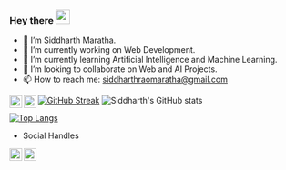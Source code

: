 <!-- Hi there 👋-->
### Hey there <img src="https://media.giphy.com/media/hvRJCLFzcasrR4ia7z/giphy.gif" width="25px">

- 👋 I’m Siddharth Maratha.
- 🔭 I’m currently working on Web Development.
- 🌱 I’m currently learning Artificial Intelligence and Machine Learning.
- 👯 I’m looking to collaborate on Web and AI Projects. 
- 📫 How to reach me: siddharthraomaratha@gmail.com 
<a href="https://www.linkedin.com/in/siddharth-maratha-390993194/">
  <img align="left" alt="Siddharth's LinkedIN" width="22px" src="https://raw.githubusercontent.com/peterthehan/peterthehan/master/assets/linkedin.svg" />
</a>

<a href="https://twitter.com/SiddharthhRao">
  <img align="left" alt="Siddharth Maratha | Twitter" width="22px" src="https://raw.githubusercontent.com/peterthehan/peterthehan/master/assets/twitter.svg" />
</a> 

<!--  ![Siddharth's GitHub stats](https://github-readme-stats.vercel.app/api?username=siddharthmaratha&theme=highcontrast&show_icons=true)  -->
[![GitHub Streak](https://github-readme-streak-stats.herokuapp.com/?user=siddharthmaratha&theme=neon-dark)](https://git.io/streak-stats)
![Siddharth's GitHub stats](https://github-readme-stats.vercel.app/api?username=siddharthmaratha&show_icons=true&theme=dark)

[![Top Langs](https://github-readme-stats.vercel.app/api/top-langs/?username=siddharthmaratha&layout=compact)](https://github.com/anuraghazra/github-readme-stats)
<br>
- Social Handles
<a href="https://www.linkedin.com/in/siddharth-maratha-390993194/">
  <img align="left" alt="Siddharth's LinkedIN" width="22px" src="https://raw.githubusercontent.com/peterthehan/peterthehan/master/assets/linkedin.svg" />
</a>

<a href="https://twitter.com/SiddharthhRao">
  <img align="left" alt="Siddharth Maratha | Twitter" width="22px" src="https://raw.githubusercontent.com/peterthehan/peterthehan/master/assets/twitter.svg" />
</a> 

